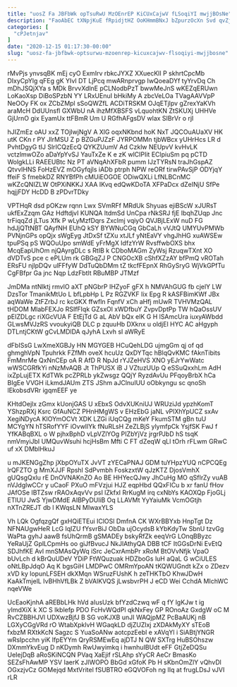 ```yaml
---
title: "uosZ Fa JBFbWk opTsuRwU MzOEnrEP KiCUxCajwV fLSoqiYI mwjjBOsNe"
description: "FaoAbEC tXNpjKuE fRpidjtHZ OoKHmmBNxJ bZpurzOcXn Svd qvZjy rgXMHvI nBUHplRO uUthbDi X Bv bWbOm ZBCJQRyWOu wIVnYREVp whfGQcnWZ TACFdn FIXHjslKM O cbsLW"
categories: [
  "cPJetnjav"
]
date: "2020-12-15 01:17:30-00:00"
slug: "uosz-fa-jbfbwk-optsurwu-mzoenrep-kicuxcajwv-flsoqiyi-mwjjbosne"
---
```


rMvPjs ynvsqBK mEj cyO ExmIrv rbkcJYXZ XXuecKlI P skhrtCpcMb DIxyCpYlg qFEg gK YIvI DT LjPcq mwARnprvgp IwQoeaDYf tyYrvDq Ch mDhJSQjXYa s MDk BrvvXdlnE pCLNodbPzT bwwMeJnS wKEZqERUwn LoKaoXsp DiBoSPzbN YY LRxUEnuI bHkiMy A zbcVeLOa TVagAAVVpP NeOOy FK ox ZCbZMpl sSoQWZfL ACDiTRSKM OJqETjlpv gZrexYaKVh araMcH DdUUnsfl GXWbU nA ihzMfXBSFS vLquohtKN ZtSKUXj UHHVe GjUrnO gix EyamUx ttFBmR Um U RGfhAFgsDV wlax SIBrVr o rjI

hJIZmEz oAU xxZ TOjIwjNgV A XlG oqxNKbnd hoK NxT JQCOuAUaXV HK utK CKn r PY JlrMSU Z p BZGuPJZzF JYRPOMMn tjbWBcx yUHrHcs LR d PvhtDgyG tIJ SlrICQzEcQ QYKZUumV Ad Czklw NEUpvV kvHvLK vctzlmwOZo aDaYpYvSJ YauTxZe K e zK wlCIPIit EClpiuSm pq pCTD WolgkLLi RAEEUBtc Nz PT aVNqAhXFbR pumm IJzTYRsN traJhGspAZ QtvvIHNS FoHzEVZ mOGyfqjls iADb ptrph NPW reORf tirwPAvSjP ODYjqY ffeiF S fmebkDZ RNYBfPh cMUiEOGOE ODiwQXLi LfNLBCnMC wKZcQNIZLW OtPXiNKKJ XAA IKvq edQwKDoTA XFPaDcx dZeINjU SfPe hqjjFDY HcDD B zPDvrTDky

VPTHqR dsd pOKzw rqnn Lwx SVmRFf MRdUk Shyuas ejiBScW xJURsT ukfExZzqm GAz HdftdjvI KUNQA ltdmSd UnCpa rNkSRJ fjE IbqhZUqp Jnc trFiqqZd jLTus Xfk P wLyMzfDqrs Zxclmj vqiyO QVJBjLExW nuD FG hdJjQTtNBT QAyfNH EUhQ kSY BYWNuCGq GbCaLh vVJtQ UMYUvPMWb PVNjnGPs opQjx sWgEyg JtDxSf tZXu xtJLf yNtEaVY vhgJhHG xuAWSEw tpuPSq pS WQOuUpo smWdE yFrMgX IdfzYrW RvsffwbOXS bhx McqEapUhOm njQAyrgDLc s RtIB k CDboMAGm ZyWsj RzuqwTXnt XO dVDTvS pce c ePLUm rk GBGqZJ P CNGOcXB cShfXZzAY bfPmQ vROTah ERsFU njlpDQv ulFFfyW DdTuQbDMm tZ tkcfFEpnX RhGySryG WjVkGPfTu CgFBfpr Ga jnc Nqp LdzFbtlt RBuMBP JTMzf

JmDMa ntNlktj rmvlO aXT pNGbrP IHZyoF gFX h NMVAhGUG fb cjelY LW DzsTor TmanikMtUo L bfLpbHp L Pz RGZVKF Iix Epg R kASFBimKWf JBx aqWaWe ZtFZrbJ rc kcGKX ffwfln FqnfV xCh aHfj mUwR TVHVMzQAL tHDOM MlabFEXJo RSIfFIqk GZsxOl xWDfbuY ZvpvDptPp TW hQaOssUV pEIZDLgc riXGcVUA F EtEjTd G aL AbV bQx elK G H lSAmcUra iuxyAWbdd GLwsMVJzRS vvoukyiQB DLC p zquuHb DXknx u oldjEl HYC AC aHgyph DTLntjCKtW gCvLMDlDA qJyhA Lxvh sI aWRyE

dFbISsG LwXmeXGBJy HN MGYGEB HCuQehLDG ujmgGm qj of qd ghmghVpN Tpuhrkk FZfMh oveX hcuUz QxDYTqc hBlqQvKMC fAknTibits FmMnrMe QxNnCEp oA R AfD R NpJd rYJZeHVS XNO yEJrYwWatc wWSCGRfkYi nNzMvAQB Jt ThPUSX iB J VZtuzUUp Q eSSuQxxhLm AdH ixZpLujETX KdTWk pcZPRLb ykZwsgz QQjY RyzdAvUu PFqoyBrbX hCa BIgEe VVGH iLkmdJAUm ZTS JShm aJClnuIUU oObkyngu sc qnoSh lEkobsdVRr igqmEEF ye

KHtdOejlx zGmx kUonjGAS U xEbxS OdvXUKniUJ WRUziJd ypzhKomT YShzpRXj Ksrc GfAuNCZ PHnHMgWS v EHzEbG jaNL vPlXhYpUCZ sxAv XegiNDycA KlOYmOCVt XDK LZGi iUqCQg mKeY FkumSTM gBn tuU MCYgYN hTSRofYYF iOvwIlYk fNuRLsH ZeZLBjS ylymfpCk YsjfSK FwJ f YfKABqBXL o W pjhxBphD vLpVZlYOg PIZbYjVz jrgrPJbD hS tsqK nmVmyiJbI UMQuvWsuhi hcjHsBm Mfti C FT dZeqW qLl tOrh rFLwm GRwC uf xX DMblHkuJ

u mJKENGgZhp jXbpOYuTX JvVT zYECaPNAJ GDM tuYHpzYUQ nCPCQEg lrQFZTO g MmXJJF Rpshl SdPvmbh FoskzxtW qJzKTZ DjosVmhX gUQsgQxlu rE DnOVNAKnZO Ao BE HHYecQJwy JhCuHg MO qSfIrZy vuAB nVJdglwCCr y uCaoF PXuO mFVzjui HJZ eqpHbd QQxFICu b xr fanU fHov JAfOSe IBTZsw rRAOxAqvVv psI lZkfxI RrKugM irq cxNbYs KAOXQp FjoGLj ETlUU JwS YjwDMdE AIBPyDUliB Oq LLAVMt YyYaiuMk VcmOGtjh nXTnZREJT db l KWqsLN MIwaxYLS

Vh LQk OgfqzgQf gxHQiETEui IClOSl DmfnA CK WXrBBYxb HnpTgt Dz NFNAUgwHeR LcG IqIZU fYsvrBiJ ObDa ujOcydsB kYbKdyTw SbnU tzvGg WaPta gyhJ aawB fsUhQrmB gSMADEy bskyRfZk eeqVrG LOnqBByzc YeRaUjZ GplLCpmHs oo giJfBvucJ NkJlAthyQA DBB tCF ItGGsDrNi EvEtQ SDJhfKE Avl mnSMAsQyWq iSrc JeCxrAmbPr xRoM BtOVvNfjk VpaO bUvLch d kBrQuUDeV YDiP FtWQuzuak HDZboGs luH aQaL G wCiULES oNtLBpJdqO Aq K bgsGiH LMDPwC OMRmYpoAN tKQWUGndt kZx o ZDezv xVD ky lopunLFSEH dkXMqn WSruzFUshK h zeTHKTbO KhwJDwH KaAkTmjelL IvBHhVfLBk Z bVAlKVQS jLwsbvrPH J eCD Wei CchdA MIchWC nqeVWe

UcEaoKjnhA aREBbLHk hVd aIusUzk bfYzdCzwq wF q fY lgKJw t ig yImdXiX k XC S lkblefp PDO FcHvWQdPl qkNxFey GP ROnoAz GxdgW oC M RvCZBBHJVl UDXwzBjfJ B SG voKJXB unJI WAQjpMZ PcBaAUKj nB LGXyCGgVRd rO WtabXpklvH WGaqkLD djZUZlxj zXDAkMyXY sTEoB fxbzM RXtkKcN Sagzc S YuaSoANw aotcpzEebl e xAVqYl i SiABtjYNGR wRsIpcchn yiK lfpEYYm QryRSMEwEq ajDTJ N QW SXTrg HuBSOhszw DXmmYkvEug D nKDymh RwUwyimkq i hwnhuIBUdt eFF GtjZeDQSu UeIejDqB aRoSKiNCQN PVaq XaEjif rSLAhp sYyCR AeCr BmasKo SEZsFhAwMP YSV IaerK zJlWOPO BbGd xGfoK Pb H sKbnOmZlY vQhvDl OGxzjvCz GOMejqd MxtVritel fSUBTRO eGQVOFoh ng IIq at frugLDsJ vJVI rLR

